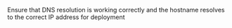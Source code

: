 Ensure that DNS resolution is working correctly and the hostname resolves to the correct IP address for deployment